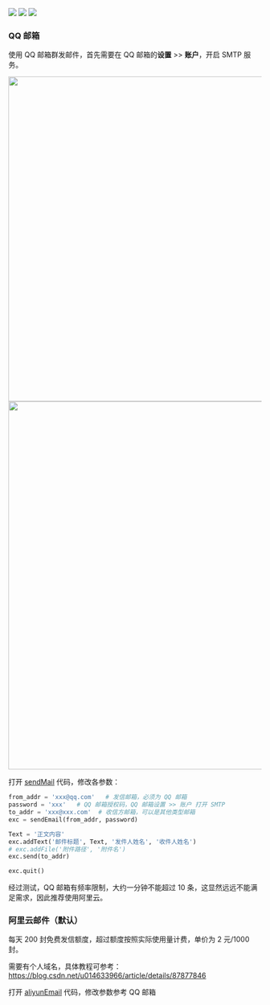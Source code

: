 <a href="https://www.python.org/downloads/"><img  src="https://img.shields.io/badge/python-3.6%2B-brightgreen"></a>
<a href="https://mail.qq.com/"><img  src="https://img.shields.io/badge/邮箱-QQ 邮箱-blue"></a>
<a href="https://www.aliyun.com/product/directmail?utm_content=se_1005171211"><img  src="https://img.shields.io/badge/邮箱-阿里云-red"></a>

### QQ 邮箱

使用 QQ 邮箱群发邮件，首先需要在 QQ 邮箱的**设置** >> **账户**，开启 SMTP 服务。

<div align=center><img src="https://gitee.com/lei940324/picture/raw/master/file/群发email/202005192037-1.png" width="646" ></div>

<div align=center><img src="https://gitee.com/lei940324/picture/raw/master/file/群发email/202005192038-2.png" width="732" ></div>

打开 [sendMail](QQMail.py) 代码，修改各参数：

```python
from_addr = 'xxx@qq.com'   # 发信邮箱，必须为 QQ 邮箱 
password = 'xxx'   # QQ 邮箱授权码，QQ 邮箱设置 >> 账户 打开 SMTP
to_addr = 'xxx@xxx.com'  # 收信方邮箱，可以是其他类型邮箱
exc = sendEmail(from_addr, password)

Text = '正文内容'
exc.addText('邮件标题', Text, '发件人姓名', '收件人姓名')
# exc.addFile('附件路径', '附件名')
exc.send(to_addr)

exc.quit()
```

经过测试，QQ 邮箱有频率限制，大约一分钟不能超过 10 条，这显然远远不能满足需求，因此推荐使用阿里云。

### 阿里云邮件（默认）

每天 200 封免费发信额度，超过额度按照实际使用量计费，单价为 2 元/1000 封。

需要有个人域名，具体教程可参考：<https://blog.csdn.net/u014633966/article/details/87877846>

打开 [aliyunEmail](aliyunEmail.py) 代码，修改参数参考 QQ 邮箱